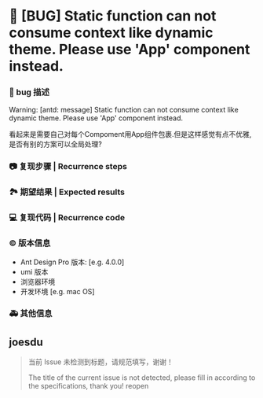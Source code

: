 # 🐛 [BUG] Static function can not consume context like dynamic theme. Please use 'App' component instead.

### 🐛 bug 描述

Warning: [antd: message] Static function can not consume context like dynamic theme. Please use 'App' component instead.

看起来是需要自己对每个Compoment用App组件包裹.但是这样感觉有点不优雅,是否有别的方案可以全局处理?

### 📷 复现步骤 | Recurrence steps

<!--
清晰描述复现步骤，让别人也能看到问题
Clearly describe the recurrence steps so that others can see the problem
-->

### 🏞 期望结果 | Expected results

<!--
描述你原本期望看到的结果
Describe what you expected to see
-->

### 💻 复现代码 | Recurrence code

<!--
提供可复现的代码，仓库，或线上示例
Provide reproducible code, warehouse, or online examples
-->

### © 版本信息

- Ant Design Pro 版本: [e.g. 4.0.0]
- umi 版本
- 浏览器环境
- 开发环境 [e.g. mac OS]

### 🚑 其他信息

<!--
如截图等其他信息可以贴在这里
-->

## joesdu

> 当前 Issue 未检测到标题，请规范填写，谢谢！
>
> The title of the current issue is not detected, please fill in according to the specifications, thank you!
> reopen
